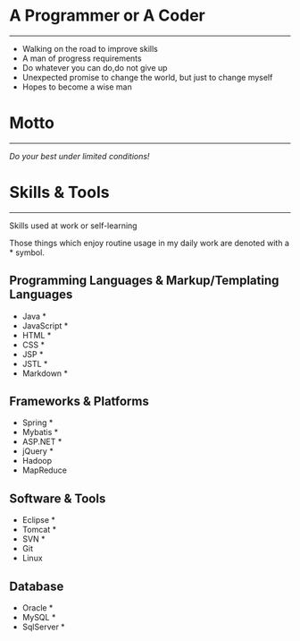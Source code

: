 # A Programmer or A Coder

----------
- Walking on the road to improve skills
- A man of progress requirements
- Do whatever you can do,do not give up
- Unexpected promise to change the world, but just to change myself
- Hopes to become a wise man

# Motto

----------
*Do your best under limited conditions!*


# Skills & Tools

----------


Skills used at work or self-learning

Those things which enjoy routine usage in my daily work are denoted with a * symbol.

## Programming Languages & Markup/Templating Languages

- Java *
- JavaScript *
- HTML *
- CSS *
- JSP *
- JSTL *
- Markdown *

## Frameworks & Platforms

- Spring *
- Mybatis *
- ASP.NET *
- jQuery *
- Hadoop
- MapReduce 

## Software & Tools

- Eclipse *
- Tomcat *
- SVN *
- Git
- Linux

## Database

- Oracle *
- MySQL *
- SqlServer *